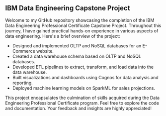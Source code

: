 ## IBM Data Engineering Capstone Project

Welcome to my GitHub repository showcasing the completion of the IBM Data Engineering Professional Certificate Capstone Project. Throughout this journey, I have gained practical hands-on experience in various aspects of data engineering. Here's a brief overview of the project:

- Designed and implemented OLTP and NoSQL databases for an E-Commerce website.
- Created a data warehouse schema based on OLTP and NoSQL databases.
- Developed ETL pipelines to extract, transform, and load data into the data warehouse.
- Built visualizations and dashboards using Cognos for data analysis and reporting.
- Deployed machine learning models on SparkML for sales projections.

This project encapsulates the culmination of skills acquired during the Data Engineering Professional Certificate program. Feel free to explore the code and documentation. Your feedback and insights are highly appreciated!
